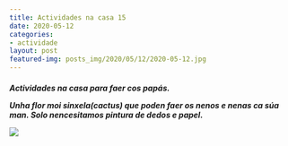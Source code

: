 ```yaml
---
title: Actividades na casa 15
date: 2020-05-12
categories:
- actividade
layout: post
featured-img: posts_img/2020/05/12/2020-05-12.jpg
---
```

 <h5 class="center header text_h2">
Actividades na casa para faer cos papás.
 <!--more-->

Unha flor moi sinxela(cactus) que poden faer os nenos e nenas ca súa man. 
Solo nencesitamos pintura de dedos e papel.
<div class="row">
    <div class="col s12 m12">
		<img class="responsive-img" src="{{ site.baseurl }}/posts_img/2020/05/12/2020-05-122.jpg">
	</div>
</div>
 